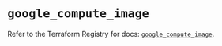 # `google_compute_image`

Refer to the Terraform Registry for docs: [`google_compute_image`](https://registry.terraform.io/providers/hashicorp/google-beta/6.36.1/docs/resources/google_compute_image).
